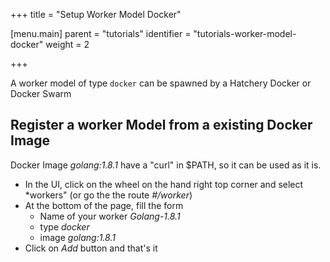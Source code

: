 +++
title = "Setup Worker Model Docker"

[menu.main]
parent = "tutorials"
identifier = "tutorials-worker-model-docker"
weight = 2

+++

A worker model of type `docker` can be spawned by a Hatchery Docker or Docker Swarm

## Register a worker Model from a existing Docker Image

Docker Image *golang:1.8.1* have a "curl" in $PATH, so it can be used as it is.

* In the UI, click on the wheel on the hand right top corner and select *workers" (or go the the route *#/worker*)
* At the bottom of the page, fill the form
    * Name of your worker *Golang-1.8.1*
    * type *docker*
    * image *golang:1.8.1*
* Click on *Add* button and that's it
